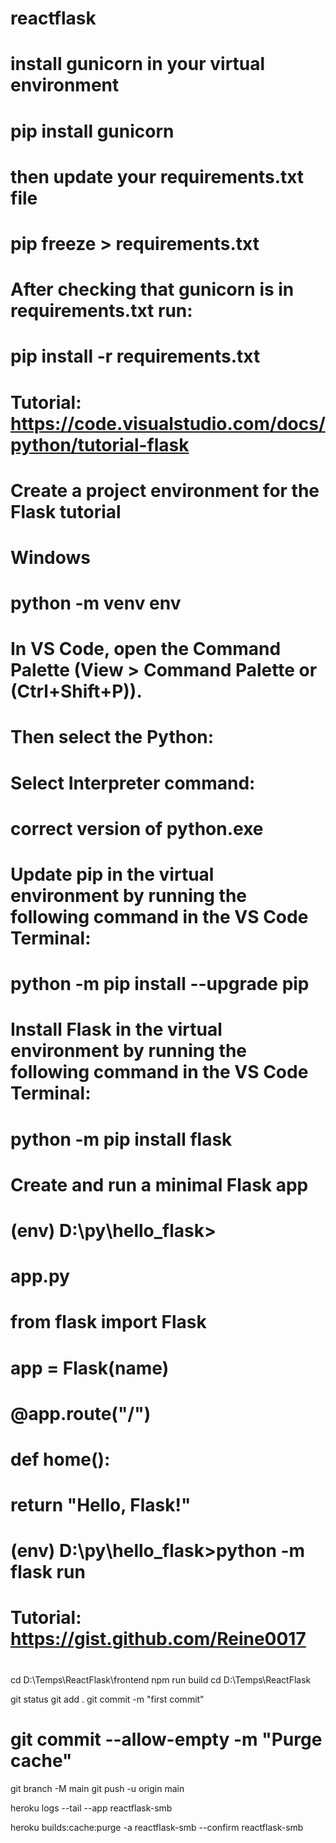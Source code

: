 # reactflask
# install gunicorn in your virtual environment

# pip install gunicorn
# then update your requirements.txt file

# pip freeze > requirements.txt

# After checking that gunicorn is in requirements.txt run:

# pip install -r requirements.txt

# Tutorial: https://code.visualstudio.com/docs/python/tutorial-flask
# Create a project environment for the Flask tutorial
# Windows
# python -m venv env
# In VS Code, open the Command Palette (View > Command Palette or (Ctrl+Shift+P)). 
#   Then select the Python: 
#   Select Interpreter command:
#   correct version of python.exe
# Update pip in the virtual environment by running the following command in the VS Code Terminal:
#   python -m pip install --upgrade pip
# Install Flask in the virtual environment by running the following command in the VS Code Terminal:
#   python -m pip install flask
# Create and run a minimal Flask app
#   (env) D:\py\\hello_flask>

# app.py
# from flask import Flask
# app = Flask(__name__)
# @app.route("/")
# def home():
#    return "Hello, Flask!"
# (env) D:\py\\hello_flask>python -m flask run

# Tutorial: https://gist.github.com/Reine0017
#
cd D:\Temps\ReactFlask\frontend
npm run build
cd D:\Temps\ReactFlask

git status
git add .
git commit -m "first commit"
# git commit --allow-empty -m "Purge cache"
git branch -M main
git push -u origin main

heroku logs --tail --app reactflask-smb

heroku builds:cache:purge -a reactflask-smb  --confirm reactflask-smb
